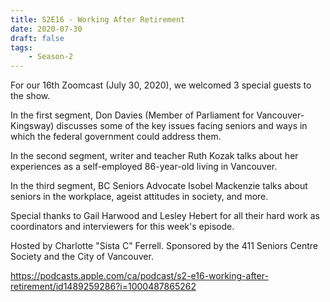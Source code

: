 ```yaml
---
title: S2E16 - Working After Retirement
date: 2020-07-30
draft: false
tags:
    - Season-2
---
```


For our 16th Zoomcast (July 30, 2020), we welcomed 3 special guests to the show.

In the first segment, Don Davies (Member of Parliament for Vancouver-Kingsway) discusses some of the key issues facing seniors and ways in which the federal government could address them.

In the second segment, writer and teacher Ruth Kozak talks about her experiences as a self-employed 86-year-old living in Vancouver.

In the third segment, BC Seniors Advocate Isobel Mackenzie talks about seniors in the workplace, ageist attitudes in society, and more.

Special thanks to Gail Harwood and Lesley Hebert for all their hard work as coordinators and interviewers for this week's episode.

Hosted by Charlotte "Sista C" Ferrell. Sponsored by the 411 Seniors Centre Society and the City of Vancouver.

https://podcasts.apple.com/ca/podcast/s2-e16-working-after-retirement/id1489259286?i=1000487865262